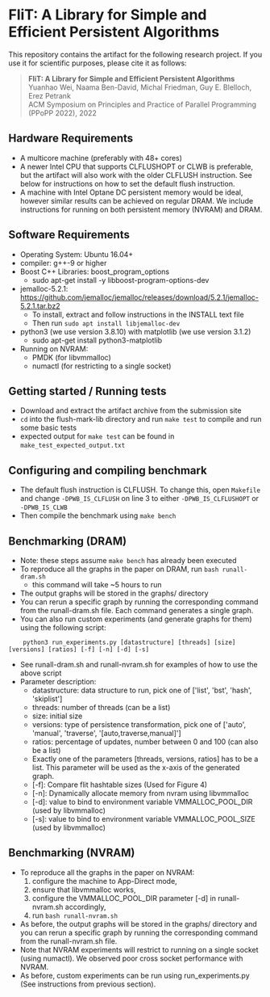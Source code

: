 # FliT: A Library for Simple and Efficient Persistent Algorithms

This repository contains the artifact for the following research project. If you use it for scientific purposes, please cite it as follows:

> **FliT: A Library for Simple and Efficient Persistent Algorithms**<br />
> Yuanhao Wei, Naama Ben-David, Michal Friedman, Guy E. Blelloch, Erez Petrank<br />
> ACM Symposium on Principles and Practice of Parallel Programming (PPoPP 2022), 2022

## Hardware Requirements
  - A multicore machine (preferably with 48+ cores)
  - A newer Intel CPU that supports CLFLUSHOPT or CLWB is preferable, but the artifact will also work with the older CLFLUSH instruction. See below for instructions on how to set the default flush instruction.
  - A machine with Intel Optane DC persistent memory would be ideal, however similar results can be achieved on regular DRAM. We include instructions for running on both persistent memory (NVRAM) and DRAM.

## Software Requirements
  - Operating System: Ubuntu 16.04+
  - compiler: g++-9 or higher
  - Boost C++ Libraries: boost_program_options
    - sudo apt-get install -y libboost-program-options-dev
  - jemalloc-5.2.1: https://github.com/jemalloc/jemalloc/releases/download/5.2.1/jemalloc-5.2.1.tar.bz2
    - To install, extract and follow instructions in the INSTALL text file
    - Then run ```sudo apt install libjemalloc-dev```
  - python3 (we use version 3.8.10) with matplotlib (we use version 3.1.2)
    - sudo apt-get install python3-matplotlib
  - Running on NVRAM:
    - PMDK (for libvmmalloc)
    - numactl (for restricting to a single socket)

## Getting started / Running tests
  - Download and extract the artifact archive from the submission site
  - ```cd``` into the flush-mark-lib directory and run ```make test``` to compile and run some basic tests
  - expected output for ```make test``` can be found in ```make_test_expected_output.txt```

## Configuring and compiling benchmark
  - The default flush instruction is CLFLUSH. To change this, open ```Makefile``` and change ```-DPWB_IS_CLFLUSH``` on line 3 to either ```-DPWB_IS_CLFLUSHOPT``` or ```-DPWB_IS_CLWB```
  - Then compile the benchmark using ```make bench```

## Benchmarking (DRAM)
  - Note: these steps assume ```make bench``` has already been executed
  - To reproduce all the graphs in the paper on DRAM, run ```bash runall-dram.sh```
    - this command will take ~5 hours to run
  - The output graphs will be stored in the graphs/ directory
  - You can rerun a specific graph by running the corresponding command from the runall-dram.sh file. Each command generates a single graph.
  - You can also run custom experiments (and generate graphs for them) using the following script: 

```
    python3 run_experiments.py [datastructure] [threads] [size] [versions] [ratios] [-f] [-n] [-d] [-s]
```
  - See runall-dram.sh and runall-nvram.sh for examples of how to use the above script
  - Parameter description: 
    - datastructure: data structure to run, pick one of ['list', 'bst', 'hash', 'skiplist']
    - threads: number of threads (can be a list)
    - size: initial size
    - versions: type of persistence transformation, pick one of ['auto', 'manual', 'traverse', '[auto,traverse,manual]']
    - ratios: percentage of updates, number between 0 and 100 (can also be a list)
    - Exactly one of the parameters [threads, versions, ratios] has to be a list. This parameter will be used as the x-axis of the generated graph.
    - [-f]: Compare flit hashtable sizes (Used for Figure 4)
    - [-n]: Dynamically allocate memory from nvram using libvmmalloc
    - [-d]: value to bind to environment variable VMMALLOC_POOL_DIR  (used by libvmmalloc)
    - [-s]: value to bind to environment variable VMMALLOC_POOL_SIZE (used by libvmmalloc)

## Benchmarking (NVRAM)
  - To reproduce all the graphs in the paper on NVRAM:
    1) configure the machine to App-Direct mode, 
    2) ensure that libvmmalloc works, 
    3) configure the VMMALLOC_POOL_DIR parameter [-d] in runall-nvram.sh accordingly, 
    4) run ```bash runall-nvram.sh```
  - As before, the output graphs will be stored in the graphs/ directory and you can rerun a specific graph by running the corresponding command from the runall-nvram.sh file.
  - Note that NVRAM experiments will restrict to running on a single socket (using numactl). We observed poor cross socket performance with NVRAM.
  - As before, custom experiments can be run using run_experiments.py (See instructions from previous section).
